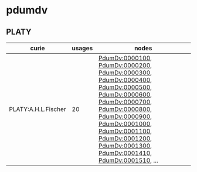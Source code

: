 # pdumdv

## PLATY

| curie               |   usages | nodes                                                                                                                                                                                                                                                                                                                                                                                                                                                                                                                                                                                                                                                                                                                                                                                                                                                                                      |
|---------------------|----------|--------------------------------------------------------------------------------------------------------------------------------------------------------------------------------------------------------------------------------------------------------------------------------------------------------------------------------------------------------------------------------------------------------------------------------------------------------------------------------------------------------------------------------------------------------------------------------------------------------------------------------------------------------------------------------------------------------------------------------------------------------------------------------------------------------------------------------------------------------------------------------------------|
| PLATY:A.H.L.Fischer |       20 | [PdumDv:0000100](https://bioregistry.io/PdumDv:0000100), [PdumDv:0000200](https://bioregistry.io/PdumDv:0000200), [PdumDv:0000300](https://bioregistry.io/PdumDv:0000300), [PdumDv:0000400](https://bioregistry.io/PdumDv:0000400), [PdumDv:0000500](https://bioregistry.io/PdumDv:0000500), [PdumDv:0000600](https://bioregistry.io/PdumDv:0000600), [PdumDv:0000700](https://bioregistry.io/PdumDv:0000700), [PdumDv:0000800](https://bioregistry.io/PdumDv:0000800), [PdumDv:0000900](https://bioregistry.io/PdumDv:0000900), [PdumDv:0001000](https://bioregistry.io/PdumDv:0001000), [PdumDv:0001100](https://bioregistry.io/PdumDv:0001100), [PdumDv:0001200](https://bioregistry.io/PdumDv:0001200), [PdumDv:0001300](https://bioregistry.io/PdumDv:0001300), [PdumDv:0001410](https://bioregistry.io/PdumDv:0001410), [PdumDv:0001510](https://bioregistry.io/PdumDv:0001510), ... |

